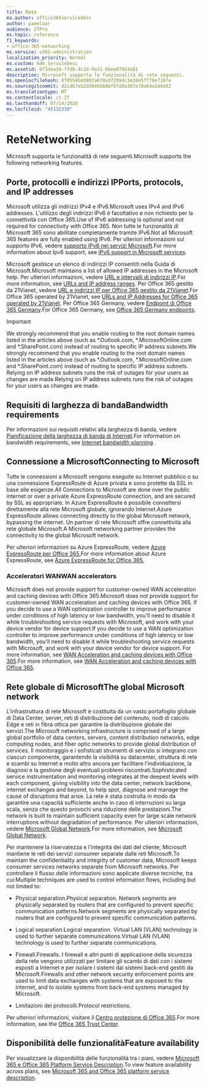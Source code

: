```yaml
---
title: Rete
ms.author: office365servicedesc
author: pamelaar
audience: ITPro
ms.topic: reference
f1_keywords:
- office-365-networking
ms.service: o365-administration
localization_priority: Normal
ms.custom: Adm_ServiceDesc
ms.assetid: 073dea34-7fd8-4c1d-9a31-6bee87924a81
description: Microsoft supporta le funzionalità di rete seguenti.
ms.openlocfilehash: 0f0554bdd907a6f0a37299dc3e38e5f778e7187e
ms.sourcegitcommit: d2cd67e52dd646b68bfbfd8a387e70a6da140a62
ms.translationtype: MT
ms.contentlocale: it-IT
ms.lasthandoff: 07/14/2020
ms.locfileid: "45132330"
---
```

# <a name="networking"></a><span data-ttu-id="9b128-103">Rete</span><span class="sxs-lookup"><span data-stu-id="9b128-103">Networking</span></span>

<span data-ttu-id="9b128-104">Microsoft supporta le funzionalità di rete seguenti.</span><span class="sxs-lookup"><span data-stu-id="9b128-104">Microsoft supports the following networking features.</span></span>
  
## <a name="ports-protocols-and-ip-addresses"></a><span data-ttu-id="9b128-105">Porte, protocolli e indirizzi IP</span><span class="sxs-lookup"><span data-stu-id="9b128-105">Ports, protocols, and IP addresses</span></span>

<span data-ttu-id="9b128-106">Microsoft utilizza gli indirizzi IPv4 e IPv6.</span><span class="sxs-lookup"><span data-stu-id="9b128-106">Microsoft uses IPv4 and IPv6 addresses.</span></span> <span data-ttu-id="9b128-107">L'utilizzo degli indirizzi IPv6 è facoltativo e non richiesto per la connettività con Office 365.</span><span class="sxs-lookup"><span data-stu-id="9b128-107">Use of IPv6 addressing is optional and not required for connectivity with Office 365.</span></span> <span data-ttu-id="9b128-108">Non tutte le funzionalità di Microsoft 365 sono abilitate completamente tramite IPv6.</span><span class="sxs-lookup"><span data-stu-id="9b128-108">Not all Microsoft 365 features are fully enabled using IPv6.</span></span> <span data-ttu-id="9b128-109">Per ulteriori informazioni sul supporto IPv6, vedere [supporto IPv6 nei servizi Microsoft](https://docs.microsoft.com/office365/enterprise/ipv6-support).</span><span class="sxs-lookup"><span data-stu-id="9b128-109">For more information about Ipv6 support, see [IPv6 support in Microsoft services](https://docs.microsoft.com/office365/enterprise/ipv6-support).</span></span>
  
<span data-ttu-id="9b128-110">Microsoft gestisce un elenco di indirizzi IP consentiti nella Guida di Microsoft.</span><span class="sxs-lookup"><span data-stu-id="9b128-110">Microsoft maintains a list of allowed IP addresses in the Microsoft help.</span></span> <span data-ttu-id="9b128-111">Per ulteriori informazioni, vedere [URL e intervalli di indirizzi IP](https://docs.microsoft.com/office365/enterprise/urls-and-ip-address-ranges).</span><span class="sxs-lookup"><span data-stu-id="9b128-111">For more information, see [URLs and IP address ranges](https://docs.microsoft.com/office365/enterprise/urls-and-ip-address-ranges).</span></span> <span data-ttu-id="9b128-112">Per Office 365 gestito da 21Vianet, vedere [URL e indirizzi IP per Office 365 gestito da 21Vianet](https://docs.microsoft.com/office365/enterprise/managing-office-365-endpoints).</span><span class="sxs-lookup"><span data-stu-id="9b128-112">For Office 365 operated by 21Vianet, see [URLs and IP Addresses for Office 365 operated by 21Vianet](https://docs.microsoft.com/office365/enterprise/managing-office-365-endpoints).</span></span> <span data-ttu-id="9b128-113">Per Office 365 Germany, vedere [Endpoint di Office 365 Germany](https://support.office.com/article/Office-365-Germany-endpoints-8a113a50-0071-4155-bb8e-eba5a8dbd4c8).</span><span class="sxs-lookup"><span data-stu-id="9b128-113">For Office 365 Germany, see [Office 365 Germany endpoints](https://support.office.com/article/Office-365-Germany-endpoints-8a113a50-0071-4155-bb8e-eba5a8dbd4c8).</span></span>
  
> [!IMPORTANT]
> <span data-ttu-id="9b128-114">We strongly recommend that you enable routing to the root domain names listed in the articles above (such as \*.Outlook.com, \*.MicrosoftOnline.com and \*.SharePoint.com) instead of routing to specific IP address subnets.</span><span class="sxs-lookup"><span data-stu-id="9b128-114">We strongly recommend that you enable routing to the root domain names listed in the articles above (such as \*.Outlook.com, \*.MicrosoftOnline.com and \*.SharePoint.com) instead of routing to specific IP address subnets.</span></span> <span data-ttu-id="9b128-115">Relying on IP address subnets runs the risk of outages for your users as changes are made.</span><span class="sxs-lookup"><span data-stu-id="9b128-115">Relying on IP address subnets runs the risk of outages for your users as changes are made.</span></span> 
  
## <a name="bandwidth-requirements"></a><span data-ttu-id="9b128-116">Requisiti di larghezza di banda</span><span class="sxs-lookup"><span data-stu-id="9b128-116">Bandwidth requirements</span></span>

<span data-ttu-id="9b128-117">Per informazioni sui requisiti relativi alla larghezza di banda, vedere [Pianificazione della larghezza di banda di Internet](https://docs.microsoft.com/office365/enterprise/network-planning-and-performance).</span><span class="sxs-lookup"><span data-stu-id="9b128-117">For information on bandwidth requirements, see [Internet bandwidth planning](https://docs.microsoft.com/office365/enterprise/network-planning-and-performance).</span></span>
  
## <a name="connecting-to-microsoft"></a><span data-ttu-id="9b128-118">Connessione a Microsoft</span><span class="sxs-lookup"><span data-stu-id="9b128-118">Connecting to Microsoft</span></span>

<span data-ttu-id="9b128-119">Tutte le connessioni a Microsoft vengono eseguite su Internet pubblico o su una connessione ExpressRoute di Azure privata e sono protette da SSL in base alle esigenze.</span><span class="sxs-lookup"><span data-stu-id="9b128-119">All Connections to Microsoft are done over the public internet or over a private Azure ExpressRoute connection, and are secured by SSL as appropriate.</span></span> <span data-ttu-id="9b128-120">In Azure ExpressRoute è possibile connettersi direttamente alla rete Microsoft globale, ignorando Internet.</span><span class="sxs-lookup"><span data-stu-id="9b128-120">Azure ExpressRoute allows connecting directly to the global Microsoft network, bypassing the internet.</span></span> <span data-ttu-id="9b128-121">Un partner di rete Microsoft offre connettività alla rete globale Microsoft.</span><span class="sxs-lookup"><span data-stu-id="9b128-121">A Microsoft networking partner provides the connectivity to the global Microsoft network.</span></span>
  
<span data-ttu-id="9b128-122">Per ulteriori informazioni su Azure ExpressRoute, vedere [Azure ExpressRoute per Office 365.](https://aka.ms/expressrouteoffice365)</span><span class="sxs-lookup"><span data-stu-id="9b128-122">For more information about Azure ExpressRoute, see [Azure ExpressRoute for Office 365.](https://aka.ms/expressrouteoffice365)</span></span>
  
### <a name="wan-accelerators"></a><span data-ttu-id="9b128-123">Acceleratori WAN</span><span class="sxs-lookup"><span data-stu-id="9b128-123">WAN accelerators</span></span>

<span data-ttu-id="9b128-124">Microsoft does not provide support for customer-owned WAN acceleration and caching devices with Office 365.</span><span class="sxs-lookup"><span data-stu-id="9b128-124">Microsoft does not provide support for customer-owned WAN acceleration and caching devices with Office 365.</span></span> <span data-ttu-id="9b128-125">If you decide to use a WAN optimization controller to improve performance under conditions of high latency or low bandwidth, you'll need to disable it while troubleshooting service requests with Microsoft, and work with your device vendor for device support.</span><span class="sxs-lookup"><span data-stu-id="9b128-125">If you decide to use a WAN optimization controller to improve performance under conditions of high latency or low bandwidth, you'll need to disable it while troubleshooting service requests with Microsoft, and work with your device vendor for device support.</span></span> <span data-ttu-id="9b128-126">For more information, see [WAN Acceleration and caching devices with Office 365](https://support.microsoft.com/help/2690045/using-third-party-network-devices-or-solutions-with-office-365).</span><span class="sxs-lookup"><span data-stu-id="9b128-126">For more information, see [WAN Acceleration and caching devices with Office 365](https://support.microsoft.com/help/2690045/using-third-party-network-devices-or-solutions-with-office-365).</span></span>
  
## <a name="the-global-microsoft-network"></a><span data-ttu-id="9b128-127">Rete globale di Microsoft</span><span class="sxs-lookup"><span data-stu-id="9b128-127">The global Microsoft network</span></span>

<span data-ttu-id="9b128-128">L'infrastruttura di rete Microsoft è costituita da un vasto portafoglio globale di Data Center, server, reti di distribuzione del contenuto, nodi di calcolo Edge e reti in fibra ottica per garantire la distribuzione globale dei servizi.</span><span class="sxs-lookup"><span data-stu-id="9b128-128">The Microsoft networking infrastructure is comprised of a large global portfolio of data centers, servers, content distribution networks, edge computing nodes, and fiber optic networks to provide global distribution of services.</span></span> <span data-ttu-id="9b128-129">Il monitoraggio e i sofisticati strumenti di servizio si integrano con ciascun componente, garantendo la visibilità su datacenter, struttura di rete e scambi su Internet e molto altro ancora per facilitare l'individuazione, la diagnosi e la gestione degli eventuali problemi riscontrati.</span><span class="sxs-lookup"><span data-stu-id="9b128-129">Sophisticated service instrumentation and monitoring integrates at the deepest levels with each component, giving visibility into the data center, network backbone, internet exchanges and beyond, to help spot, diagnose and manage the cause of disruptions that arise.</span></span> <span data-ttu-id="9b128-130">La rete è stata costruita in modo da garantire una capacità sufficiente anche in caso di interruzioni su larga scala, senza che questo provochi una riduzione delle prestazioni.</span><span class="sxs-lookup"><span data-stu-id="9b128-130">The network is built to maintain sufficient capacity even for large scale network interruptions without degradation of performance.</span></span> <span data-ttu-id="9b128-131">Per ulteriori informazioni, vedere [Microsoft Global Network](https://docs.microsoft.com/azure/networking/microsoft-global-network).</span><span class="sxs-lookup"><span data-stu-id="9b128-131">For more information, see [Microsoft Global Network](https://docs.microsoft.com/azure/networking/microsoft-global-network).</span></span> 
  
<span data-ttu-id="9b128-132">Per mantenere la riservatezza e l'integrità dei dati del cliente, Microsoft mantiene le reti dei servizi consumer separate dalle reti Microsoft.</span><span class="sxs-lookup"><span data-stu-id="9b128-132">To maintain the confidentiality and integrity of customer data, Microsoft keeps consumer services networks separate from Microsoft networks.</span></span> <span data-ttu-id="9b128-133">Per controllare il flusso delle informazioni sono applicate diverse tecniche, tra cui:</span><span class="sxs-lookup"><span data-stu-id="9b128-133">Multiple techniques are used to control information flows, including but not limited to:</span></span>
  
- <span data-ttu-id="9b128-134">Physical separation.</span><span class="sxs-lookup"><span data-stu-id="9b128-134">Physical separation.</span></span> <span data-ttu-id="9b128-135">Network segments are physically separated by routers that are configured to prevent specific communication patterns.</span><span class="sxs-lookup"><span data-stu-id="9b128-135">Network segments are physically separated by routers that are configured to prevent specific communication patterns.</span></span>
    
- <span data-ttu-id="9b128-136">Logical separation.</span><span class="sxs-lookup"><span data-stu-id="9b128-136">Logical separation.</span></span> <span data-ttu-id="9b128-137">Virtual LAN (VLAN) technology is used to further separate communications.</span><span class="sxs-lookup"><span data-stu-id="9b128-137">Virtual LAN (VLAN) technology is used to further separate communications.</span></span>
    
- <span data-ttu-id="9b128-138">Firewall.</span><span class="sxs-lookup"><span data-stu-id="9b128-138">Firewalls.</span></span> <span data-ttu-id="9b128-139">I firewall e altri punti di applicazione della sicurezza della rete vengono utilizzati per limitare gli scambi di dati con i sistemi esposti a Internet e per isolare i sistemi dai sistemi back-end gestiti da Microsoft.</span><span class="sxs-lookup"><span data-stu-id="9b128-139">Firewalls and other network security enforcement points are used to limit data exchanges with systems that are exposed to the internet, and to isolate systems from back-end systems managed by Microsoft.</span></span> 
    
- <span data-ttu-id="9b128-140">Limitazioni dei protocolli.</span><span class="sxs-lookup"><span data-stu-id="9b128-140">Protocol restrictions.</span></span>
    
<span data-ttu-id="9b128-141">Per ulteriori informazioni, visitare il [Centro protezione di Office 365](https://www.microsoft.com/trust-center).</span><span class="sxs-lookup"><span data-stu-id="9b128-141">For more information, see the [Office 365 Trust Center](https://www.microsoft.com/trust-center).</span></span> 
  
## <a name="feature-availability"></a><span data-ttu-id="9b128-142">Disponibilità delle funzionalità</span><span class="sxs-lookup"><span data-stu-id="9b128-142">Feature availability</span></span>

<span data-ttu-id="9b128-143">Per visualizzare la disponibilità delle funzionalità tra i piani, vedere [Microsoft 365 e Office 365 Platform Service Description](office-365-platform-service-description.md).</span><span class="sxs-lookup"><span data-stu-id="9b128-143">To view feature availability across plans, see [Microsoft 365 and Office 365 platform service description](office-365-platform-service-description.md).</span></span>
  

